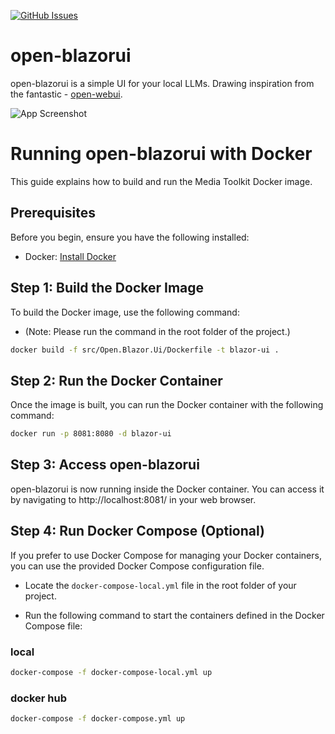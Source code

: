 [![GitHub Issues](https://img.shields.io/github/issues/obaki102/open-blazorui)](https://github.com/obaki102/open-blazorui/issues)
# open-blazorui
open-blazorui is a simple UI for your local LLMs. 
Drawing inspiration from the fantastic -  [open-webui](https://github.com/open-webui/open-webui).

![App Screenshot](https://github.com/obaki102/open-blazorui/blob/master/docs/Sample.gif)

# Running open-blazorui with Docker

This guide explains how to build and run the Media Toolkit Docker image.

## Prerequisites

Before you begin, ensure you have the following installed:
- Docker: [Install Docker](https://docs.docker.com/get-docker/)

## Step 1: Build the Docker Image

To build the Docker image, use the following command:
- (Note: Please run the command in the root folder of the project.)
```bash
docker build -f src/Open.Blazor.Ui/Dockerfile -t blazor-ui .
```

## Step 2: Run the Docker Container
Once the image is built, you can run the Docker container with the following command:

```bash
docker run -p 8081:8080 -d blazor-ui
```

## Step 3: Access open-blazorui
open-blazorui is now running inside the Docker container. You can access it by navigating to http://localhost:8081/ in your web browser.

## Step 4: Run Docker Compose (Optional)
If you prefer to use Docker Compose for managing your Docker containers, you can use the provided Docker Compose configuration file.

- Locate the `docker-compose-local.yml` file in the root folder of your project.

- Run the following command to start the containers defined in the Docker Compose file:
### local
```bash
docker-compose -f docker-compose-local.yml up
```

### docker hub
```bash
docker-compose -f docker-compose.yml up
```
